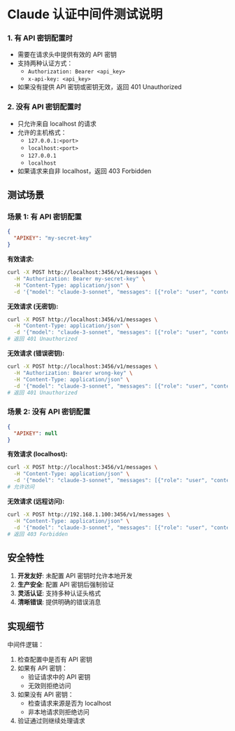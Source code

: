 # Claude 认证中间件测试说明

### 1. 有 API 密钥配置时
- 需要在请求头中提供有效的 API 密钥
- 支持两种认证方式：
  - `Authorization: Bearer <api_key>`
  - `x-api-key: <api_key>`
- 如果没有提供 API 密钥或密钥无效，返回 401 Unauthorized

### 2. 没有 API 密钥配置时
- 只允许来自 localhost 的请求
- 允许的主机格式：
  - `127.0.0.1:<port>`
  - `localhost:<port>`
  - `127.0.0.1`
  - `localhost`
- 如果请求来自非 localhost，返回 403 Forbidden

## 测试场景

### 场景 1: 有 API 密钥配置
```json
{
  "APIKEY": "my-secret-key"
}
```

**有效请求:**
```bash
curl -X POST http://localhost:3456/v1/messages \
  -H "Authorization: Bearer my-secret-key" \
  -H "Content-Type: application/json" \
  -d '{"model": "claude-3-sonnet", "messages": [{"role": "user", "content": "Hello"}]}'
```

**无效请求 (无密钥):**
```bash
curl -X POST http://localhost:3456/v1/messages \
  -H "Content-Type: application/json" \
  -d '{"model": "claude-3-sonnet", "messages": [{"role": "user", "content": "Hello"}]}'
# 返回 401 Unauthorized
```

**无效请求 (错误密钥):**
```bash
curl -X POST http://localhost:3456/v1/messages \
  -H "Authorization: Bearer wrong-key" \
  -H "Content-Type: application/json" \
  -d '{"model": "claude-3-sonnet", "messages": [{"role": "user", "content": "Hello"}]}'
# 返回 401 Unauthorized
```

### 场景 2: 没有 API 密钥配置
```json
{
  "APIKEY": null
}
```

**有效请求 (localhost):**
```bash
curl -X POST http://localhost:3456/v1/messages \
  -H "Content-Type: application/json" \
  -d '{"model": "claude-3-sonnet", "messages": [{"role": "user", "content": "Hello"}]}'
# 允许访问
```

**无效请求 (远程访问):**
```bash
curl -X POST http://192.168.1.100:3456/v1/messages \
  -H "Content-Type: application/json" \
  -d '{"model": "claude-3-sonnet", "messages": [{"role": "user", "content": "Hello"}]}'
# 返回 403 Forbidden
```

## 安全特性

1. **开发友好**: 未配置 API 密钥时允许本地开发
2. **生产安全**: 配置 API 密钥后强制验证
3. **灵活认证**: 支持多种认证头格式
4. **清晰错误**: 提供明确的错误消息

## 实现细节

中间件逻辑：
1. 检查配置中是否有 API 密钥
2. 如果有 API 密钥：
   - 验证请求中的 API 密钥
   - 无效则拒绝访问
3. 如果没有 API 密钥：
   - 检查请求来源是否为 localhost
   - 非本地请求则拒绝访问
4. 验证通过则继续处理请求